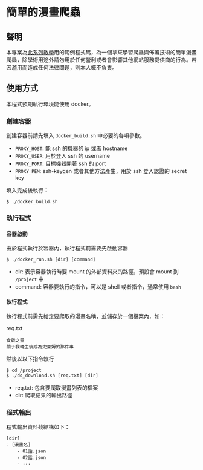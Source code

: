 # 簡單的漫畫爬蟲

## 聲明
本專案為[此系列教學](https://seaweed-programmer.medium.com/%E9%97%9C%E6%96%BC%E6%88%91%E6%83%B3%E7%9C%8B%E6%BC%AB%E7%95%AB%E5%8D%BB%E4%B8%8D%E6%83%B3%E7%9C%8B%E5%BB%A3%E5%91%8A%E9%80%99%E9%BB%A8%E4%BA%8B-%E5%89%8D%E8%A8%80-744ca8f3a679)用的範例程式碼，為一個拿來學習爬蟲與佈署技術的簡單漫畫爬蟲，除學術用途外請勿用於任何營利或者會影響其他網站服務提供商的行為。若因濫用而造成任何法律問題，則本人概不負責。

## 使用方式
本程式預期執行環境能使用 docker。

### 創建容器
創建容器前請先填入 `docker_build.sh` 中必要的各項參數。
* `PROXY_HOST`: 能 ssh 的機器的 ip 或者 hostname
* `PROXY_USER`: 用於登入 ssh 的 username
* `PROXY_PORT`: 目標機器開著 ssh 的 port
* `PROXY_PEM`: ssh-keygen 或者其他方法產生，用於 ssh 登入認證的 secret key

填入完成後執行：
```shell=
$ ./docker_build.sh
```

### 執行程式

#### 容器啟動
由於程式執行於容器內，執行程式前需要先啟動容器

```shell=
$ ./docker_run.sh [dir] [command]
```
* dir: 表示容器執行時要 mount 的外部資料夾的路徑，預設會 mount 到 `/project` 中
* command: 容器要執行的指令，可以是 shell 或者指令，通常使用 `bash`

#### 執行程式
執行程式前需先給定要爬取的漫畫名稱，並儲存於一個檔案內，如：

req.txt
```
食戟之靈
關于我轉生後成為史萊姆的那件事
```

然後以以下指令執行
```shell=
$ cd /project
$ ./do_download.sh [req.txt] [dir]
```
* req.txt: 包含要爬取漫畫列表的檔案
* dir: 爬取結果的輸出路徑

### 程式輸出
程式輸出資料截結構如下：
```
[dir]
- [漫畫名]
    - 01話.json
    - 02話.json
    - ...
```

